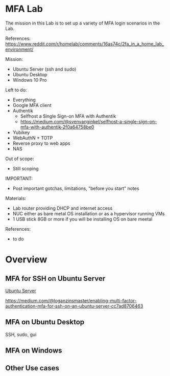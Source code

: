 # MFA Lab
The mission in this Lab is to set up a variety of MFA login scenarios in the Lab.

References: https://www.reddit.com/r/homelab/comments/16as74c/2fa_in_a_home_lab_environment/

Mission:
- Ubuntu Server  (ssh and sudo)
- Ubuntu Desktop
- Windows 10 Pro

Left to do:
- Everything
- Google MFA client
- Authentik
  - Selfhost a Single Sign-on MFA with Authentik
  - https://medium.com/@svenvanginkel/selfhost-a-single-sign-on-mfa-with-authentik-2f0a64758be0
- Yubikey
- WebAuthN + TOTP
- Reverse proxy to web apps
- NAS

Out of scope:
- Still scoping

IMPORTANT:
- Post important gotchas, limitations, "before you start" notes

Materials:
- Lab router  providing DHCP and internet access
- NUC either as bare metal OS installation or as a hypervisor running VMs
- 1 USB stick 8GB or more if you will be installing OS on bare meetal
 
References:
- to do

# Overview
## MFA for SSH on Ubuntu Server
[Ubuntu Server](1_Ubuntu_Server.md)

https://medium.com/@loganzinsmaster/enabling-multi-factor-authentication-mfa-for-ssh-on-an-ubuntu-server-cc7ad8706463

## MFA on Ubuntu Desktop
SSH, sudo, gui

## MFA on Windows

## Other Use cases
